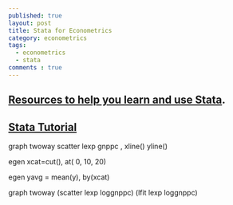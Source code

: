 ```yaml
---
published: true
layout: post
title: Stata for Econometrics
category: econometrics
tags:
  - econometrics
  - stata
comments : true
---
```

##  [Resources to help you learn and use Stata](http://www.ats.ucla.edu/stat/stata/). 


## [Stata Tutorial](http://data.princeton.edu/stata/)


graph twoway scatter lexp gnppc , xline() yline()


egen xcat=cut(), at( 0, 10, 20)

egen yavg = mean(y), by(xcat)

graph twoway (scatter lexp loggnppc) (lfit lexp loggnppc)
